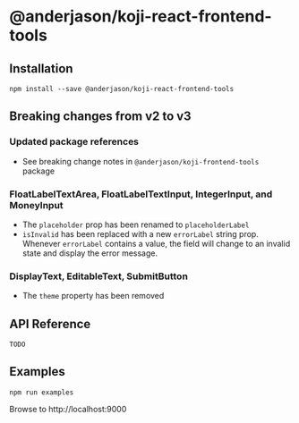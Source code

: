 # @anderjason/koji-react-frontend-tools

## Installation

`npm install --save @anderjason/koji-react-frontend-tools`

## Breaking changes from v2 to v3

### Updated package references

* See breaking change notes in `@anderjason/koji-frontend-tools` package

### FloatLabelTextArea, FloatLabelTextInput, IntegerInput, and MoneyInput

* The `placeholder` prop has been renamed to `placeholderLabel`
* `isInvalid` has been replaced with a new `errorLabel` string prop. Whenever `errorLabel` contains a value, the field will change to an invalid state and display the error message.

### DisplayText, EditableText, SubmitButton

* The `theme` property has been removed

## API Reference

`TODO`

## Examples

`npm run examples`

Browse to http://localhost:9000
